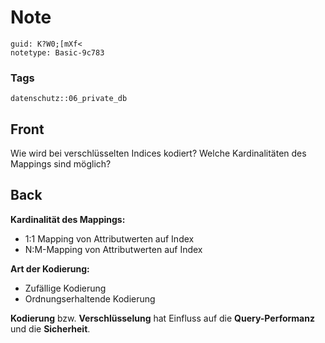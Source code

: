 # Note
```
guid: K?W0;[mXf<
notetype: Basic-9c783
```

### Tags
```
datenschutz::06_private_db
```

## Front
Wie wird bei verschlüsselten Indices kodiert? Welche Kardinalitäten des Mappings sind möglich?

## Back
<b>Kardinalität des Mappings:</b>
<ul>
  <li>1:1 Mapping von Attributwerten auf Index
  <li>N:M-Mapping von Attributwerten auf Index
</ul><b>Art der Kodierung:</b>
<ul>
  <li>Zufällige Kodierung
  <li>Ordnungserhaltende Kodierung
</ul>
<div>
  <b>Kodierung</b> bzw. <b>Verschlüsselung</b> hat Einfluss auf die
  <b>Query-Performanz</b> und die <b>Sicherheit</b>.
</div>

